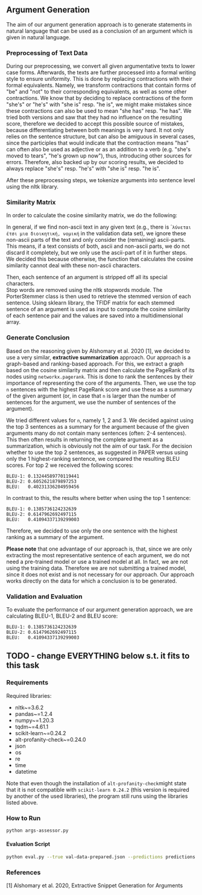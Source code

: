 ## **Argument Generation**
The aim of our argument generation approach is to generate statements in natural language that can be used as a conclusion of an argument which is given in natural language.


### **Preprocessing of Text Data**
During our preprocessing, we convert all given argumentative texts to lower case forms. 
Afterwards, the texts are further processed into a formal writing style to ensure uniformity. 
This is done by replacing contractions with their formal equivalents. 
Namely, we transform contractions that contain forms of "be" and "not" to their corresponding equivalents, as well as some other contractions. 
We know that by deciding to replace contractions of the form "she's" or "he's" with "she is" resp. "he is", we might make mistakes since these contractions can also be used to mean "she has" resp. "he has". 
We tried both versions and saw that they had no influence on the resulting score, therefore we decided to accept this possible source of mistakes, because differentiating between both meanings is very hard. 
It not only relies on the sentence structure, but can also be amiguous in several cases, since the participles that would indicate that the contraction means "has" can often also be used as adjective or as an addition to a verb (e.g. "she's moved to tears", "he's grown up now"), thus, introducing other sources for errors.
Therefore, also backed up by our scoring results, we decided to always replace "she's" resp. "he's" with "she is" resp. "he is".  

After these preprocessing steps, we tokenize arguments into sentence level using the nltk library.  


### **Similarity Matrix**
In order to calculate the cosine similarity matrix, we do the following:  

In general, if we find non-ascii text in any given text (e.g., there is ´`λύνεται έτσι μια διοικητική, νομική` in the validation data set), we ignore these non-ascii parts of the text and only consider the (remaining) ascii-parts. 
This means, if a text consists of both, ascii and non-ascii parts, we do not discard it completely, but we only use the ascii-part of it in further steps. 
We decided this because otherwise, the function that calculates the cosine similarity cannot deal with these non-ascii characters.  

Then, each sentence of an argument is stripped off all its special characters.  
Stop words are removed using the nltk stopwords module. 
The PorterStemmer class is then used to retrieve the stemmed version of each sentence. 
Using sklearn library, the TFIDF matrix for each stemmed sentence of an argument is used as input to compute the cosine similarity of each sentence pair and the values are saved into a multidimensional array.  


### **Generate Conclusion**
Based on the reasoning given by Alshomary et al. 2020 [1], we decided to use a very similar, **extractive summarization** approach. 
Our approach is a graph-based and ranking-based approach. 
For this, we extract a graph based on the cosine similarity matrix and then calculate the PageRank of its nodes using `networkx.pagerank`. 
This is done to rank the sentences by their importance of representing the core of the arguments. 
Then, we use the top `n` sentences with the highest PageRank score and use these as a summary of the given argument (or, in case that `n` is larger than the number of sentences for the argument, we use the number of sentences of the argument).  

We tried different values for `n`, namely 1, 2 and 3. 
We decided against using the top 3 sentences as a summary for the argument because of the given arguments many do not contain many sentences (often: 2-4 sentences). 
This then often results in returning the complete argument as a summarization, which is obviously not the aim of our task. 
For the decision whether to use the top 2 sentences, as suggested in PAPER versus using only the 1 highest-ranking sentence, we compared the resulting BLEU scores. 
For top 2 we received the following scores: 
```
BLEU-1: 0.13244589770119441
BLEU-2: 0.6052621879897253
BLEU:   0.40231336204959456
```
In contrast to this, the results where better when using the top 1 sentence:
```
BLEU-1: 0.1385736124232639
BLEU-2: 0.6147962692497115
BLEU:   0.41094337139299003
```
Therefore, we decided to use only the one sentence with the highest ranking as a summary of the argument.  

**Please note** that one advantage of our approach is, that, since we are only extracting the most representative sentence of each argument, we do not need a pre-trained model or use a trained model at all. 
In fact, we are not using the training data. 
Therefore we are not submitting a trained model, since it does not exist and is not necessary for our approach. 
Our approach works directly on the data for which a conclusion is to be generated.

### **Validation and Evaluation**

To evaluate the performance of our argument generation approach, we are calculating BLEU-1, BLEU-2 and BLEU score:

```
BLEU-1: 0.1385736124232639
BLEU-2: 0.6147962692497115
BLEU:   0.41094337139299003
```

## **TODO - change EVERYTHING below s.t. it fits to this task**

### **Requirements**

Required libraries:

* nltk~=3.6.2
* pandas~=1.2.4
* numpy~=1.20.3
* tqdm~=4.61.1
* scikit-learn~=0.24.2
*  alt-profanity-check~=0.24.0
* json
* os
* re
* time
* datetime

Note that even though the installation of `alt-profanity-check`might state that it is not compatible with `scikit-learn 0.24.2` (this version is required by another of the used libraries), the program still runs using the libraries listed above. 


### **How to Run**

```bash 
python args-assessor.py
```

#### **Evaluation Script**
```bash
python eval.py --true val-data-prepared.json --predictions predictions.json
```

### **References**
[1] Alshomary et al. 2020, Extractive Snippet Generation for Arguments
